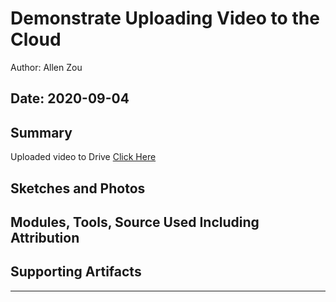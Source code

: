 #  Demonstrate Uploading Video to the Cloud

Author: Allen Zou

Date: 2020-09-04
-----

## Summary
Uploaded video to Drive
[Click Here](https://drive.google.com/file/d/1FA8NXieg_FbEJ_5NKyy5x3ZC8FmH9I_M/preview)

## Sketches and Photos


## Modules, Tools, Source Used Including Attribution


## Supporting Artifacts


-----
